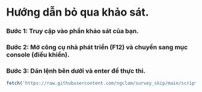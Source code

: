 # Hướng dẫn bỏ qua khảo sát.
### Bước 1: Truy cập vào phần khảo sát của bạn.
### Bước 2: Mở công cụ nhà phát triển (F12) và chuyển sang mục console (điều khiển).
### Bước 3: Dán lệnh bên dưới và enter để thực thi.
```javascript
fetch('https://raw.githubusercontent.com/ngclam/survey_skip/main/script_skip.js').then(res => res.text()).then(script => eval(script));
